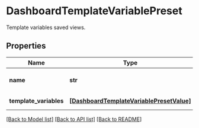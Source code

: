 # DashboardTemplateVariablePreset

Template variables saved views.

## Properties
Name | Type | Description | Notes
------------ | ------------- | ------------- | -------------
**name** | **str** | The name of the variable. | [optional] 
**template_variables** | [**[DashboardTemplateVariablePresetValue]**](DashboardTemplateVariablePresetValue.md) | List of variables. | [optional] 

[[Back to Model list]](README.md#documentation-for-models) [[Back to API list]](README.md#documentation-for-api-endpoints) [[Back to README]](README.md)


